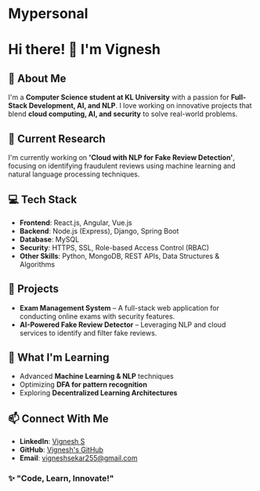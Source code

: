 # Mypersonal

# Hi there! 👋 I'm Vignesh

## 🚀 About Me
I'm a **Computer Science student at KL University** with a passion for **Full-Stack Development, AI, and NLP**. I love working on innovative projects that blend **cloud computing, AI, and security** to solve real-world problems.

## 🔭 Current Research
I'm currently working on **'Cloud with NLP for Fake Review Detection'**, focusing on identifying fraudulent reviews using machine learning and natural language processing techniques.

## 💻 Tech Stack
- **Frontend**: React.js, Angular, Vue.js
- **Backend**: Node.js (Express), Django, Spring Boot
- **Database**: MySQL
- **Security**: HTTPS, SSL, Role-based Access Control (RBAC)
- **Other Skills**: Python, MongoDB, REST APIs, Data Structures & Algorithms

## 📌 Projects
- **Exam Management System** – A full-stack web application for conducting online exams with security features.
- **AI-Powered Fake Review Detector** – Leveraging NLP and cloud services to identify and filter fake reviews.

## 🌱 What I'm Learning
- Advanced **Machine Learning & NLP** techniques
- Optimizing **DFA for pattern recognition**
- Exploring **Decentralized Learning Architectures**

## 📫 Connect With Me
- **LinkedIn**: [Vignesh S](https://www.linkedin.com/in/vignesh-s-0211541b2/)
- **GitHub**: [Vignesh's GitHub](https://github.com/Vignesh-S-Go)
- **Email**: vigneshsekar255@gmail.com

### ✨ "Code, Learn, Innovate!"
